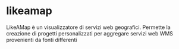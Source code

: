 # likeamap
LikeAMap è un visualizzatore di servizi web geografici. Permette la creazione di progetti personalizzati per aggregare servizi web WMS provenienti da fonti differenti
